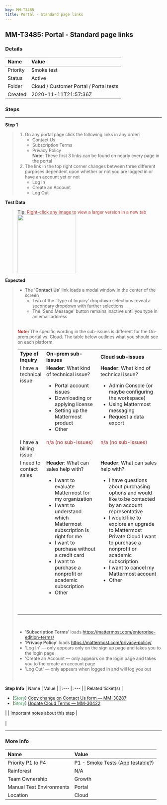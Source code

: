 ```yaml
---
key: MM-T3485
title: Portal - Standard page links
---
```


## MM-T3485: Portal - Standard page links

### Details

| Name     | Value                                  |
| :------- | :------------------------------------- |
| Priority | Smoke test                             |
| Status   | Active                                 |
| Folder   | Cloud / Customer Portal / Portal tests |
| Created  | 2020-11-11T21:57:36Z                   |

### Steps

<hr/>

**Step 1**

> <article><ol><li>On any portal page click the following links in any order:<ul><li>Contact Us</li><li>Subscription Terms</li><li>Privacy Policy<br><strong>Note</strong>: These first 3 links can be found on nearly every page in the portal</li></ul></li><li>The link in the top right corner changes between three different purposes dependent upon whether or not you are logged in or have an account yet or not<ul><li>Log In</li><li>Create an Account</li><li>Log Out</li></ul></li></ol></article>

**Test Data**

> <article><strong>Tip</strong>: <span style="color: rgb(184, 49, 47);">Right-click any image to view a larger version in a new tab</span><br><img src="https://smartbear-tm4j-prod-us-west-2-attachment-rich-text.s3.us-west-2.amazonaws.com/embedded-f3277290f945470c4add5d21ef3dc7ca7b74388fc7152bfb6b99ae58c66a95a8-1605132653022-1605132653022.png" class="fr-fic fr-dii" style="width: 188px;"><br></article>

**Expected**

> <article><ul><li>The '<strong>Contact Us</strong>' link loads a modal window in the center of the screen<ul><li>Two of the 'Type of Inquiry' dropdown selections reveal a secondary dropdown with further selections</li><li>The 'Send Message' button remains inactive until you type in an email address</li></ul></li></ul><br><strong><span style="color: rgb(184, 49, 47);">Note</span>:&nbsp;</strong>The specific wording in the sub-issues is different for the On-prem portal vs. Cloud. The table below outlines what you should see on each platform.<table style="width: 100%;"><tbody><tr><td style="width: 15.7559%;"><strong>Type of inquiry</strong><strong><br></strong></td><td style="width: 38.5246%;"><strong>On-prem sub-issues</strong></td><td style="width: 45.9016%;"><strong>Cloud sub-issues</strong></td></tr><tr><td style="width: 15.7559%; vertical-align: top;">I have a technical issue</td><td style="width: 38.5246%; vertical-align: top;"><strong>Header</strong>: What kind of technical issue?<ul><li>Portal account issues</li><li>Downloading or applying license</li><li>Setting up the Mattermost product</li><li>Other</li></ul></td><td style="width: 45.9016%; vertical-align: top;"><strong>Header</strong>: What kind of technical issue?<ul><li>Admin Console (or maybe configuring the workspace)</li><li>Using Mattermost messaging</li><li>Request a data export</li></ul><br></td></tr><tr><td style="width: 15.7559%; vertical-align: top;">I have a billing issue</td><td style="width: 38.5246%; vertical-align: top;"><span style="color: rgb(184, 49, 47);">n/a (no sub-issues)</span></td><td style="width: 45.9016%; vertical-align: top;"><span style="color: rgb(184, 49, 47);">n/a (no sub-issues)<br></span></td></tr><tr><td style="width: 15.7559%; vertical-align: top;">I need to contact sales</td><td style="width: 38.5246%; vertical-align: top;"><strong>Header</strong>: What can sales help with?<ul><li>I want to evaluate Mattermost for my organization</li><li>I want to understand which Mattermost subscription is right for me</li><li>I want to purchase without a credit card</li><li>I want to purchase a nonprofit or academic subscription</li><li>Other</li></ul><br><br></td><td style="width: 45.9016%; vertical-align: top;"><strong>Header</strong>: What can sales help with?<ul><li>I have questions about purchasing options and would like to be contacted by an account representative</li><li>I would like to explore an upgrade to Mattermost Private Cloud I want to purchase a nonprofit or academic subscription</li><li>I want to cancel my Mattermost account</li><li>Other</li></ul><br></td></tr></tbody></table><br><ul><li>'<strong>Subscription Terms</strong>' loads <a href="https://mattermost.com/enterprise-edition-terms/">https://mattermost.com/enterprise-edition-terms/</a></li><li>'<strong>Privacy Policy</strong>' loads <a href="https://mattermost.com/privacy-policy/">https://mattermost.com/privacy-policy/</a></li><li>'Log In' — only appears only on the sign up page and takes you to the login page</li><li>'Create an Account — only appears on the login page and takes you to the create an account page</li><li>'Log Out' — only appears when logged in and will log you out</li></ul><br></article>

**Step Info**
| Name | Value |
| :--- | :--- |
| Related ticket(s) | <ul><li>(<span style="color: rgb(65, 168, 95);">Story</span>) <a href="https://mattermost.atlassian.net/browse/MM-30287">Copy change on Contact Us form — MM-30287</a></li><li>(<span style="color: rgb(65, 168, 95);">Story</span>) <a href="https://mattermost.atlassian.net/browse/MM-30422">Update Cloud Terms — MM-30422</a></li></ul> |
| Important notes about this step | <br><br> |

<hr/>

### More Info

| Name                     | Value                            |
| :----------------------- | :------------------------------- |
| Priority P1 to P4        | P1 - Smoke Tests (App testable?) |
| Rainforest               | N/A                              |
| Team Ownership           | Growth                           |
| Manual Test Environments | Portal                           |
| Location                 | Cloud                            |
